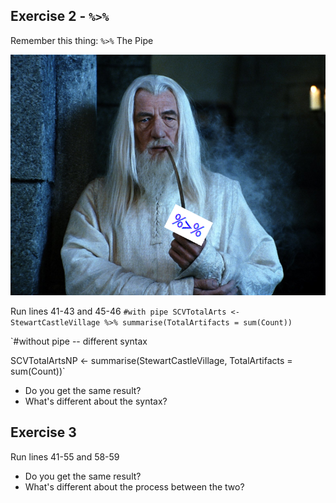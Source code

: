 ## Exercise 2 - `%>%`
Remember this thing: `%>%` The Pipe

![](https://github.com/DAACS-Research-Consortium/DAACS-Open-Academy/blob/main/FSS2021/Workshop3/FBbJQ2ZUUAwUcyw.png)

Run lines 41-43 and 45-46 
`#with pipe
SCVTotalArts <-  StewartCastleVillage %>%
  summarise(TotalArtifacts = sum(Count))`

`#without pipe -- different syntax

SCVTotalArtsNP <- summarise(StewartCastleVillage, TotalArtifacts = sum(Count))`

* Do you get the same result?
* What's different about the syntax?

## Exercise 3
Run lines 41-55 and 58-59
* Do you get the same result?
* What's different about the process between the two?
